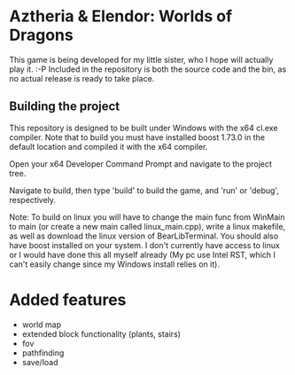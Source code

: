 # Aztheria & Elendor: Worlds of Dragons

This game is being developed for my little sister, who I hope will actually play it. :-P
Included in the repository is both the source code and the bin, as no actual release is ready to take place.

## Building the project

This repository is designed to be built under Windows with the x64 cl.exe compiler. Note that to build you must have installed boost 1.73.0 in the default location and compiled it with the x64 compiler.

Open your x64 Developer Command Prompt and navigate to the project tree.

Navigate to build, then type 'build' to build the game, and 'run' or 'debug', respectively.

Note: To build on linux you will have to change the main func from WinMain to main (or create a new main called linux_main.cpp), write a linux makefile, as well as download the linux version of BearLibTerminal. You should also have boost installed on your system. I don't currently have access to linux or I would have done this all myself already (My pc use Intel RST, which I can't easily change since my Windows install relies on it).

# Added features

* world map
* extended block functionality (plants, stairs)
* fov
* pathfinding
* save/load
